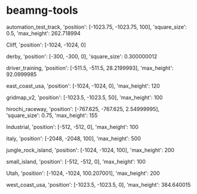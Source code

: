 # beamng-tools
 
automation_test_track, 'position': [-1023.75, -1023.75, 100], 'square_size': 0.5, 'max_height': 262.718994

Cliff, 'position': [-1024, -1024, 0]

derby, 'position': [-300, -300, 0], 'square_size': 0.300000012

driver_training, 'position': [-511.5, -511.5, 28.2199993], 'max_height': 92.0999985

east_coast_usa, 'position': [-1024, -1024, 0], 'max_height': 120

gridmap_v2, 'position': [-1023.5, -1023.5, 50], 'max_height': 100

hirochi_raceway, 'position': [-767.625, -767.625, 2.54999995], 'square_size': 0.75, 'max_height': 155

Industrial, 'position': [-512, -512, 0], 'max_height': 100

italy, 'position': [-2048, -2048, 100], 'max_height': 500

jungle_rock_island, 'position': [-1024, -1024, 100], 'max_height': 200

small_island, 'position': [-512, -512, 0], 'max_height': 100

Utah, 'position': [-1024, -1024, 100.207001], 'max_height': 200

west_coast_usa, 'position': [-1023.5, -1023.5, 0], 'max_height': 384.640015

